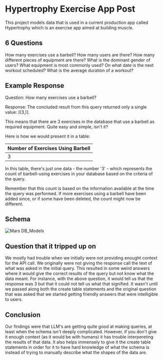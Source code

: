 # Hypertrophy Exercise App Post

This project models data that is used in a current production app called Hypertrophy which is an exercise app aimed at building muscle. 

## 6 Questions

How many exercises use a barbell?
How many users are there?
How many different pieces of equipment are there?
What is the dominant gender of users?
What equipment is most commonly used?
On what date is the next workout scheduled?
What is the average duration of a workout?

## Example Response

Question: How many exercises use a barbell?

Response:
The concluded result from this query returned only a single value: [(3,)].

This means that there are 3 exercises in the database that use a barbell as required equipment. Quite easy and simple, isn't it?

Here is how we would present it in a table:

| Number of Exercises Using Barbell |
| --------------------------------- |
| 3                                 |

In this table, there's just one data - the number '3' - which represents the count of barbell-using exercises in your database based on the criteria of the query.

Remember that this count is based on the information available at the time the query was performed. If more exercises using a barbell have been added since, or if some have been deleted, the count might now be different.

## Schema

![Mars DB_Models](https://github.com/user-attachments/assets/16999ad7-37a6-44a7-81a6-8ae9796acc43)


## Question that it tripped up on
We mostly had trouble when we initially were not providing enought context for the API call. We originally were not giving the response call the text of what was asked in the initial query. This resulted in some weird answers where it would give the correct results of the query but not know what the data meant. For instance, with the above question, it would tell us that the response was 3 but that it could not tell us what that signified. It wasn't until we passed along both the create table statements and the original question that was asked that we started getting friendly answers that were intelligible to users. 



## Conclusion
Our findings were that LLM's are getting quite good at making queries, at least when the schema isn't deeply complicated. However, if you don't give it enough context (as it would be with humans) it has trouble interpereting the results of that data. It also helps immensely to give it the create table statements in order for it to have hard knowledge of what the schema is instead of trying to manually describe what the shapes of the data are. 